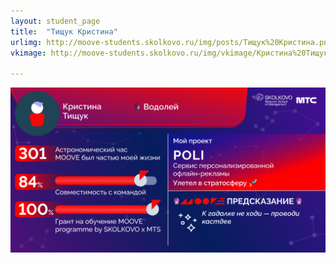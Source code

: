 ```yaml
---
layout: student_page
title:  "Тищук Кристина"
urlimg: http://moove-students.skolkovo.ru/img/posts/Тищук%20Кристина.png
vkimage: http://moove-students.skolkovo.ru/img/vkimage/Кристина%20Тищук%20для%20Вк.png

---
```

<img class="img-fluid" src="/img/posts/Тищук Кристина.png" alt="moove-1">
